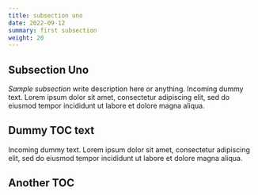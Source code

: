 ```yaml
---
title: subsection uno
date: 2022-09-12
summary: first subsection
weight: 20
---
```


## Subsection Uno

_Sample subsection_ write description here or anything. Incoming dummy text. Lorem ipsum dolor sit amet, consectetur adipiscing elit, sed do eiusmod tempor incididunt ut labore et dolore magna aliqua. 

## Dummy TOC text

Incoming dummy text. Lorem ipsum dolor sit amet, consectetur adipiscing elit, sed do eiusmod tempor incididunt ut labore et dolore magna aliqua.

## Another TOC